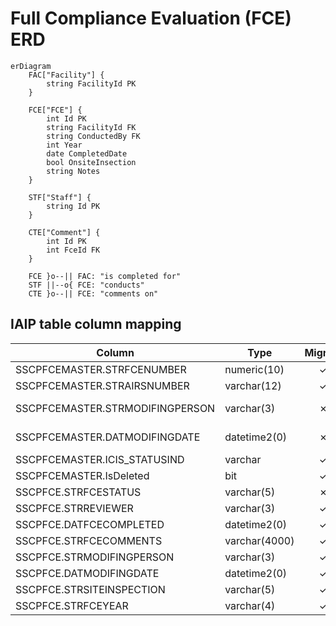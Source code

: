 # Full Compliance Evaluation (FCE) ERD

```mermaid
erDiagram
    FAC["Facility"] {
        string FacilityId PK
    }

    FCE["FCE"] {
        int Id PK
        string FacilityId FK
        string ConductedBy FK
        int Year
        date CompletedDate
        bool OnsiteInsection
        string Notes
    }

    STF["Staff"] {
        string Id PK
    }

    CTE["Comment"] {
        int Id PK
        int FceId FK
    }

    FCE }o--|| FAC: "is completed for"
    STF ||--o{ FCE: "conducts"
    CTE }o--|| FCE: "comments on"

```

## IAIP table column mapping

| Column                          | Type          | Migrate | Destination                 |
|---------------------------------|---------------|:-------:|-----------------------------|
| SSCPFCEMASTER.STRFCENUMBER      | numeric(10)   |    ✓    | Id                          |
| SSCPFCEMASTER.STRAIRSNUMBER     | varchar(12)   |    ✓    | FacilityId                  |
| SSCPFCEMASTER.STRMODIFINGPERSON | varchar(3)    |    ✗    | CreatedById and UpdatedById |
| SSCPFCEMASTER.DATMODIFINGDATE   | datetime2(0)  |    ✗    | CreatedAt and UpdatedAt     |
| SSCPFCEMASTER.ICIS_STATUSIND    | varchar       |    ✓    | DataExchangeStatus          |
| SSCPFCEMASTER.IsDeleted         | bit           |    ✓    | IsDeleted                   |
| SSCPFCE.STRFCESTATUS            | varchar(5)    |    ✗    | *none*                      |
| SSCPFCE.STRREVIEWER             | varchar(3)    |    ✓    | ReviewedBy                  |
| SSCPFCE.DATFCECOMPLETED         | datetime2(0)  |    ✓    | CompletedDate               |
| SSCPFCE.STRFCECOMMENTS          | varchar(4000) |    ✓    | Notes                       |
| SSCPFCE.STRMODIFINGPERSON       | varchar(3)    |    ✓    | *none*                      |
| SSCPFCE.DATMODIFINGDATE         | datetime2(0)  |    ✓    | *none*                      |
| SSCPFCE.STRSITEINSPECTION       | varchar(5)    |    ✓    | OnsiteInspection            |
| SSCPFCE.STRFCEYEAR              | varchar(4)    |    ✓    | Year                        |
